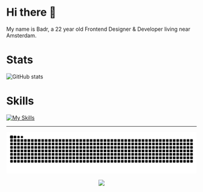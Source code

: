# Hi there 👋

My name is Badr, a 22 year old Frontend Designer & Developer living near Amsterdam.
 
# Stats
![GitHub stats](https://github-readme-stats.vercel.app/api?username=pedro404\&include_all_commits=true&show_icons=true\&show=prs_merged,prs_merged_percentage\&title_color=ffffff\&icon_color=79ff97\&text_color=9f9f9f\&bg_color=000000)

# Skills
[![My Skills](https://skillicons.dev/icons?i=html,css,js,nodejs,express,svelte,figma,github,vscode,nuxt,vue&perline=6)](https://skillicons.dev)
 
***





<!-- Snake Animation -->
<div align="center">
    
  ![snake gif](https://github.com/TechnologyHell/TechnologyHell/blob/output/github-snake-dark.svg)
</div>



<!-- Visit Counter -->
<div align="center">
  
  [![](https://visitcount.itsvg.in/api?id=technologyhell&icon=10&color=6)](https://visitcount.itsvg.in)
</div>
